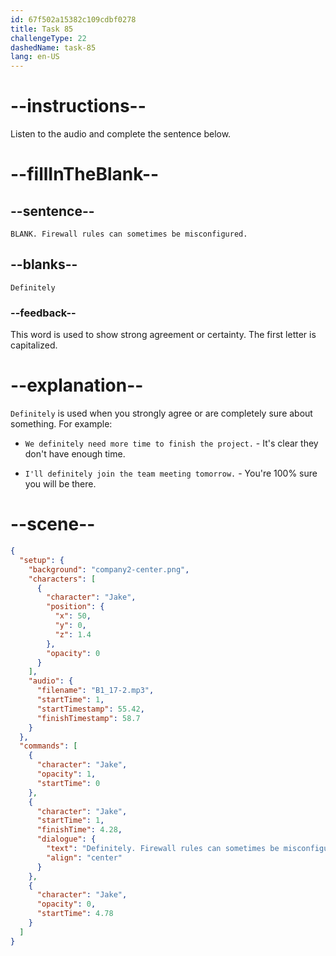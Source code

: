 ```yaml
---
id: 67f502a15382c109cdbf0278
title: Task 85
challengeType: 22
dashedName: task-85
lang: en-US
---
```


<!-- (audio) Jake: Definitely. Firewall rules can sometimes be misconfigured. -->

# --instructions--

Listen to the audio and complete the sentence below.

# --fillInTheBlank--

## --sentence--

`BLANK. Firewall rules can sometimes be misconfigured.`

## --blanks--

`Definitely`

### --feedback--

This word is used to show strong agreement or certainty. The first letter is capitalized.

# --explanation--

`Definitely` is used when you strongly agree or are completely sure about something. For example:

- `We definitely need more time to finish the project.` - It's clear they don't have enough time.

- `I'll definitely join the team meeting tomorrow.` - You're 100% sure you will be there.

# --scene--

```json
{
  "setup": {
    "background": "company2-center.png",
    "characters": [
      {
        "character": "Jake",
        "position": {
          "x": 50,
          "y": 0,
          "z": 1.4
        },
        "opacity": 0
      }
    ],
    "audio": {
      "filename": "B1_17-2.mp3",
      "startTime": 1,
      "startTimestamp": 55.42,
      "finishTimestamp": 58.7
    }
  },
  "commands": [
    {
      "character": "Jake",
      "opacity": 1,
      "startTime": 0
    },
    {
      "character": "Jake",
      "startTime": 1,
      "finishTime": 4.28,
      "dialogue": {
        "text": "Definitely. Firewall rules can sometimes be misconfigured.",
        "align": "center"
      }
    },
    {
      "character": "Jake",
      "opacity": 0,
      "startTime": 4.78
    }
  ]
}
```
